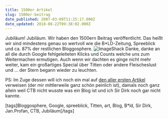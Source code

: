 ```yaml
---
title: 1500er Artikel
slug: 1500er-beitrag
date_published: 2007-03-09T11:25:17.000Z
date_updated: 2018-08-22T09:38:02.000Z
---
```


Jubiläum! Jubiläum. Wir haben den 1500ern Beitrag veröffentlicht. Das heißt wir sind mindestens genau so wertvoll wie die B*LD-Zeitung, Spreeblick und ca. 87% der restlichen Bloggosphere.
![ImageShack](//picdump.thafaker.de/img204.imageshack.us/img204/4770/41649269qr3.png)
Danke, danke an all die durch Google fehlgeleiteten Klicks und Counts welche uns zum Weitermachen ermutigen. Auch wenn wir dachten es ginge nicht mehr weiter, kam ein großartiges Special über Titten oder andere Fleischeslust und ... der Stern begann wieder zu leuchten.

PS: Im Zuge dessen will ich noch ein mal auf [den aller ersten Artikel](__GHOST_URL__/11/ich-habe-nun-ein-weblog/) verweisen (der mir mittlerweile ganz schön peinlich ist), damals noch ganz allein weil CTB nicht wusste was ein Blog ist und ich Sir Dirk noch gar nicht kannte.

[tags]Bloggosphere, Google, spreeblick, Titten, art, Blog, B*ld, Sir Dirk, Jan.Profan, CTB, Jubiläum[/tags]
